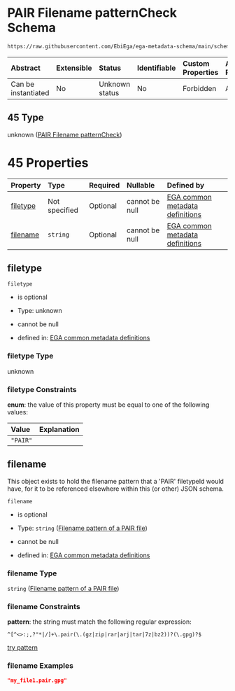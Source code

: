 # PAIR Filename patternCheck Schema

```txt
https://raw.githubusercontent.com/EbiEga/ega-metadata-schema/main/schemas/EGA.common-definitions.json#/$defs/filenameFiletypePatternCheck/anyOf/45
```



| Abstract            | Extensible | Status         | Identifiable | Custom Properties | Additional Properties | Access Restrictions | Defined In                                                                                           |
| :------------------ | :--------- | :------------- | :----------- | :---------------- | :-------------------- | :------------------ | :--------------------------------------------------------------------------------------------------- |
| Can be instantiated | No         | Unknown status | No           | Forbidden         | Allowed               | none                | [EGA.common-definitions.json\*](../../../schemas/EGA.common-definitions.json "open original schema") |

## 45 Type

unknown ([PAIR Filename patternCheck](ega-4-defs-check-filetype-checks-based-on-its-filename-anyof-pair-filename-patterncheck.md))

# 45 Properties

| Property              | Type          | Required | Nullable       | Defined by                                                                                                                                                                                                                                                                                                                                        |
| :-------------------- | :------------ | :------- | :------------- | :------------------------------------------------------------------------------------------------------------------------------------------------------------------------------------------------------------------------------------------------------------------------------------------------------------------------------------------------ |
| [filetype](#filetype) | Not specified | Optional | cannot be null | [EGA common metadata definitions](ega-4-defs-check-filetype-checks-based-on-its-filename-anyof-pair-filename-patterncheck-properties-filetype.md "https://raw.githubusercontent.com/EbiEga/ega-metadata-schema/main/schemas/EGA.common-definitions.json#/$defs/filenameFiletypePatternCheck/anyOf/45/properties/filetype")                        |
| [filename](#filename) | `string`      | Optional | cannot be null | [EGA common metadata definitions](ega-4-defs-check-filetype-checks-based-on-its-filename-anyof-pair-filename-patterncheck-properties-filename-pattern-of-a-pair-file.md "https://raw.githubusercontent.com/EbiEga/ega-metadata-schema/main/schemas/EGA.common-definitions.json#/$defs/filenameFiletypePatternCheck/anyOf/45/properties/filename") |

## filetype



`filetype`

* is optional

* Type: unknown

* cannot be null

* defined in: [EGA common metadata definitions](ega-4-defs-check-filetype-checks-based-on-its-filename-anyof-pair-filename-patterncheck-properties-filetype.md "https://raw.githubusercontent.com/EbiEga/ega-metadata-schema/main/schemas/EGA.common-definitions.json#/$defs/filenameFiletypePatternCheck/anyOf/45/properties/filetype")

### filetype Type

unknown

### filetype Constraints

**enum**: the value of this property must be equal to one of the following values:

| Value    | Explanation |
| :------- | :---------- |
| `"PAIR"` |             |

## filename

This object exists to hold the filename pattern that a 'PAIR' filetypeId would have, for it to be referenced elsewhere within this (or other) JSON schema.

`filename`

* is optional

* Type: `string` ([Filename pattern of a PAIR file](ega-4-defs-check-filetype-checks-based-on-its-filename-anyof-pair-filename-patterncheck-properties-filename-pattern-of-a-pair-file.md))

* cannot be null

* defined in: [EGA common metadata definitions](ega-4-defs-check-filetype-checks-based-on-its-filename-anyof-pair-filename-patterncheck-properties-filename-pattern-of-a-pair-file.md "https://raw.githubusercontent.com/EbiEga/ega-metadata-schema/main/schemas/EGA.common-definitions.json#/$defs/filenameFiletypePatternCheck/anyOf/45/properties/filename")

### filename Type

`string` ([Filename pattern of a PAIR file](ega-4-defs-check-filetype-checks-based-on-its-filename-anyof-pair-filename-patterncheck-properties-filename-pattern-of-a-pair-file.md))

### filename Constraints

**pattern**: the string must match the following regular expression:&#x20;

```regexp
^[^<>:;,?"*|/]+\.pair(\.(gz|zip|rar|arj|tar|7z|bz2))?(\.gpg)?$
```

[try pattern](https://regexr.com/?expression=%5E%5B%5E%3C%3E%3A%3B%2C%3F%22*%7C%2F%5D%2B%5C.pair\(%5C.\(gz%7Czip%7Crar%7Carj%7Ctar%7C7z%7Cbz2\)\)%3F\(%5C.gpg\)%3F%24 "try regular expression with regexr.com")

### filename Examples

```json
"my_file1.pair.gpg"
```
